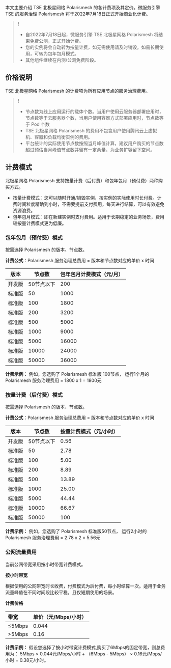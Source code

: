 
本文主要介绍 TSE 北极星网格 Polarismesh 的各计费项及其定价。微服务引擎 TSE 的服务治理 Polarismesh 将于2022年7月18日正式开始商业化计费。
>!
>- 自2022年7月18日起，微服务引擎 TSE 北极星网格 Polarismesh 将结束免费公测，正式开始计费。
>- 您的实例将会自动转为按量计费，如无需使用请及时销毁。如需长期使用，可转为包年包月模式。
>- 其他组件继续在内测/公测免费阶段。

## 价格说明
TSE 北极星网格 Polarismesh 的计费项为所有应用节点的服务治理费用。

>!
>- 节点数为线上应用运行的载体个数。当用户使用云服务器部署应用时，节点数等于云服务器个数，当用户使用容器方式部署应用时，节点数等于 Pod 个数
>- TSE 北极星网格 Polarismesh 的费用不包含用户使用腾讯云上虚拟机、容器和负载均衡实例的费用。
>- 平台统计的实际使用节点数按照当月峰值计算，建议用户购买的节点数超过预估当月峰值节点数并留有一定余量，为业务扩容留下空间。


## 计费模式
北极星网格 Polarismesh 支持按量计费（后付费）和包年包月（预付费）两种购买方式。

- 按量计费模式：您可以随时开通/销毁实例，按实例的实际使用时长付费。计费时间粒度精确到小时，不需要提前支付费用，每天进行结算，可以有效避免资源浪费。
- 包年包月模式：即在新建实例时支付费用。适用于长期稳定的业务场景，费用较按量计费模式更为低廉。

### 包年包月（预付费）模式
按需选择 Polarismesh 的版本、节点数。

**计费公式**：Polarismesh 服务治理总费用 = 版本和节点数对应的单价  x 时间

| 版本 | 节点数 | 包年包月计费模式（元/月）|
|-------|-------|-------|
|开发版|50节点以下|200|
|标准版|50|1000|
|标准版|100|1800|
|标准版|200|3200|
|标准版|500|5000|
|标准版|1000|9000|
|标准版|5000|16000|
|标准版|10000|24000|
|标准版|50000|36000|

**计费示例：** 例如，您选购了 Polarismesh 标准版 100节点，
运行1个月的 Polarismesh 服务治理费用 = 1800 x 1 =  1800元

### 按量计费（后付费）模式
按需选择 Polarismesh 的版本、节点数。

**计费公式**：Polarismesh 服务治理总费用 = 版本和节点数对应的单价  x 时间

| 版本 | 节点数 | 按量计费模式（元/小时）|
|-------|-------|-------|
|开发版|50节点以下|0.56|
|标准版|50|2.78|
|标准版|100|5.00|
|标准版|200|8.89|
|标准版|500|13.89|
|标准版|1000|25.00|
|标准版|5000|44.44|
|标准版|10000|66.67|
|标准版|50000|100|

**计费示例：** 例如，您选购了 Polarismesh 标准版50节点，
运行2小时的 Polarismesh 服务治理费用 = 2.78 x 2 =  5.56元



### 公网流量费用

当前公网带宽采用按小时带宽计费模式。

**按小时带宽**

根据使用的公网带宽时长收费，付费模式为后付费，每小时结算一次。适用于业务流量峰值在不同时间段比较平稳，且仅短期使用的场景。

**计费价格**

| 带宽   | 单价（元/Mbps/小时） |
| :----- | :------------------- |
| ≤5Mbps | 0.044                |
| >5Mbps | 0.16                 |

**计费示例：** 假设您选择了按小时带宽计费模式,购买了6Mbps的固定带宽，则总费用为： 5Mbps × 0.044元/Mbps/小时 + （6Mbps - 5Mbps） × 0.16元/Mbps/小时 = 0.38元/小时。
